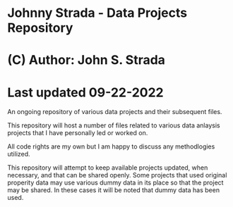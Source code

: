 # Johnny Strada - Data Projects Repository

# (C) Author: John S. Strada
# Last updated 09-22-2022

An ongoing repository of various data projects and their subsequent files.

This repository will host a number of files related to various data anlaysis projects that I have personally led or worked on. 

All code rights are my own but I am happy to discuss any methodlogies utilized. 

This repository will attempt to keep available projects updated, when necessary, and that can be shared openly. Some projects that used original properity data may use various dummy data in its place so that the project may be shared. In these cases it will be noted that dummy data has been used.
